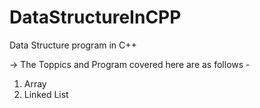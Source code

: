 # DataStructureInCPP

Data Structure program in C++

-> The Toppics and Program covered here are as follows -
    
   1. Array 
   2. Linked List


